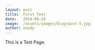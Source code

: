 ```yaml
---
layout: post
title:  First Test
date:   2024-08-24
image:  /assets/images/blog/post-5.jpg
author: eundy
---
```


This is a Test Page.